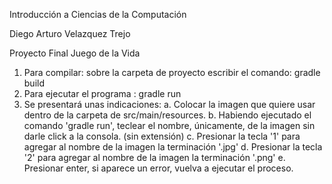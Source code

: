 Introducción a Ciencias de la Computación

Diego Arturo Velazquez Trejo

Proyecto Final Juego de la Vida

1. Para compilar: sobre la carpeta de proyecto  escribir el comando:  gradle build
2. Para ejecutar el programa : gradle run
3. Se presentará unas indicaciones:
	a. Colocar la imagen que quiere usar dentro de la carpeta de src/main/resources. 
	b. Habiendo ejecutado el comando 'gradle run', teclear el nombre, únicamente, de la imagen sin darle click a la consola. (sin extensión)
	c. Presionar la tecla '1' para agregar al nombre de la imagen la terminación '.jpg'
	d. Presionar la tecla '2' para agregar al nombre de la imagen la terminación '.png'
	e. Presionar enter, si aparece un error, vuelva a ejecutar el proceso.
